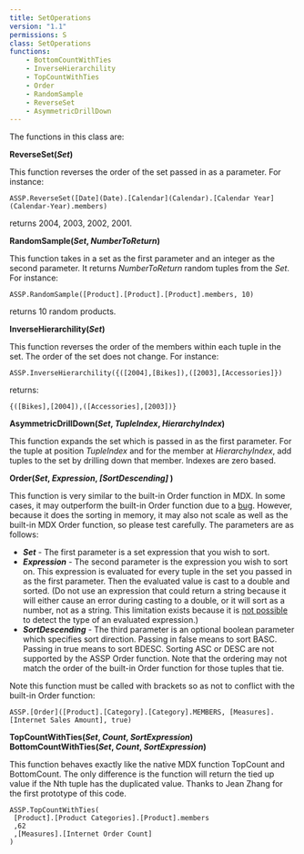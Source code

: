 ```yaml
---
title: SetOperations
version: "1.1"
permissions: S
class: SetOperations
functions:
    - BottomCountWithTies
    - InverseHierarchility
    - TopCountWithTies
    - Order
    - RandomSample
    - ReverseSet
    - AsymmetricDrillDown
---
```

The functions in this class are:

**ReverseSet(_Set_)**

This function reverses the order of the set passed in as a parameter. For instance:

```raw
ASSP.ReverseSet([Date](Date).[Calendar](Calendar).[Calendar Year](Calendar-Year).members)
```

returns 2004, 2003, 2002, 2001.


**RandomSample(_Set_, _NumberToReturn_)**

This function takes in a set as the first parameter and an integer as the second parameter. It returns _NumberToReturn_ random tuples from the _Set_. For instance:

```raw
ASSP.RandomSample([Product].[Product].[Product].members, 10)
```

returns 10 random products.


**InverseHierarchility(_Set_)**

This function reverses the order of the members within each tuple in the set. The order of the set does not change. For instance:

```raw
ASSP.InverseHierarchility({([2004],[Bikes]),([2003],[Accessories]})
```

returns:

```raw
{([Bikes],[2004]),([Accessories],[2003])}
```


**AsymmetricDrillDown(_Set_, _TupleIndex_, _HierarchyIndex_)**

This function expands the set which is passed in as the first parameter. For the tuple at position _TupleIndex_ and for the member at _HierarchyIndex_, add tuples to the set by drilling down that member. Indexes are zero based.



**Order(_Set_, _Expression_, _\[SortDescending]_ )**

This function is very similar to the built-in Order function in MDX. In some cases, it may outperform the built-in Order function due to a [bug](http://sqljunkies.com/WebLog/mosha/archive/2007/04/19/stored_procs_best_practices.aspx). However, because it does the sorting in memory, it may also not scale as well as the built-in MDX Order function, so please test carefully. The parameters are as follows:
* **_Set_** - The first parameter is a set expression that you wish to sort.
* **_Expression_** - The second parameter is the expression you wish to sort on. This expression is evaluated for every tuple in the set you passed in as the first parameter. Then the evaluated value is cast to a double and sorted. (Do not use an expression that could return a string because it will either cause an error during casting to a double, or it will sort as a number, not as a string. This limitation exists because it is [not possible](https://connect.microsoft.com/SQLServer/feedback/ViewFeedback.aspx?FeedbackID=254209) to detect the type of an evaluated expression.)
* **_SortDescending_** - The third parameter is an optional boolean parameter which specifies sort direction. Passing in false means to sort BASC. Passing in true means to sort BDESC. Sorting ASC or DESC are not supported by the ASSP Order function.
Note that the ordering may not match the order of the built-in Order function for those tuples that tie.

Note this function must be called with brackets so as not to conflict with the built-in Order function:

```raw
ASSP.[Order]([Product].[Category].[Category].MEMBERS, [Measures].[Internet Sales Amount], true)
```


**TopCountWithTies(_Set_, _Count_, _SortExpression_)**
**BottomCountWithTies(_Set_, _Count_, _SortExpression_)**

This function behaves exactly like the native MDX function TopCount and BottomCount. The only difference is the function will return the tied up value if the Nth tuple has the duplicated value. Thanks to Jean Zhang for the first prototype of this code.

```raw
ASSP.TopCountWithTies(
 [Product].[Product Categories].[Product].members
 ,62
 ,[Measures].[Internet Order Count]
)
```